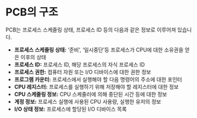 # PCB의 구조

PCB는 프로세스 스케줄링 상태, 프로세스 ID 등의 다음과 같은 정보로 이루어져 있습니다.

* **프로세스 스케줄링 상태:** ‘준비’, ‘일시중단’등 프로세스가 CPU에 대한 소유권을 얻은 이후의 상태
* **프로세스 ID:** 프로세스 ID, 해당 프로세스의 자식 프로세스 ID
* **프로세스 권한:** 컴퓨터 자원 또는 I/O 디바이스에 대한 권한 정보
* **프로그램 카운터:** 프로세스에서 실행해야 할 다음 명령어의 주소에 대한 포인터
* **CPU 레지스터:** 프로세스를 실행하기 위해 저장해야 할 레지스터에 대한 정보
* **CPU 스케줄링 정보:** CPU 스케줄러에 의해 중단된 시간 등에 대한 정보
* **계정 정보:** 프로세스 실행에 사용된 CPU 사용량, 실행한 유저의 정보
* **I/O 상태 정보:** 프로세스에 할당된 I/O 디바이스 목록
